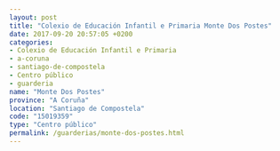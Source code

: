 ```yaml
---
layout: post
title: "Colexio de Educación Infantil e Primaria Monte Dos Postes"
date: 2017-09-20 20:57:05 +0200
categories:
- Colexio de Educación Infantil e Primaria
- a-coruna
- santiago-de-compostela
- Centro público
- guarderia
name: "Monte Dos Postes"
province: "A Coruña"
location: "Santiago de Compostela"
code: "15019359"
type: "Centro público"
permalink: /guarderias/monte-dos-postes.html
---
```

